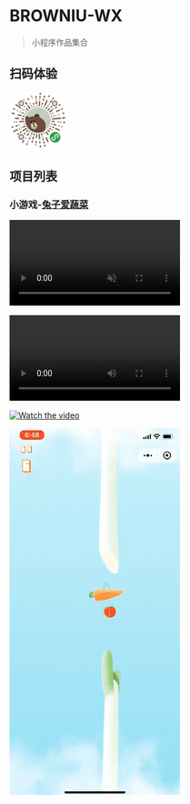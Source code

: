 # BROWNIU-WX

> 小程序作品集合

## 扫码体验

<img src="./mdStatic/wxapp-crcode.jpg" alt="小程序二维码" style="height: 100px;width: 100px;">

## 项目列表

### 小游戏-[兔子爱蔬菜]()

<video src="./mdStatic/game-tzasc.mp4" muted></video>

<video autoplay="" loop="" src="./mdStatic/game-tzasc.mp4"></video>

[![Watch the video](https://raw.github.com/GabLeRoux/WebMole/master/ressources/WebMole_Youtube_Video.png)](http://youtu.be/vt5fpE0bzSY)

![demo](./mdStatic/game-tzasc.gif)


